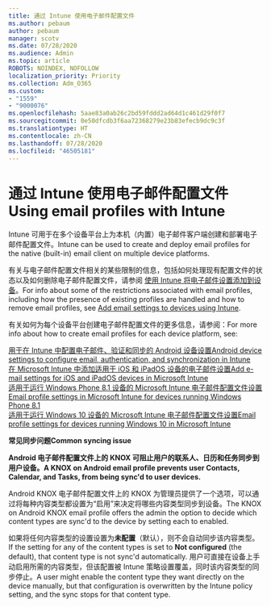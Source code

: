 ```yaml
---
title: 通过 Intune 使用电子邮件配置文件
ms.author: pebaum
author: pebaum
manager: scotv
ms.date: 07/28/2020
ms.audience: Admin
ms.topic: article
ROBOTS: NOINDEX, NOFOLLOW
localization_priority: Priority
ms.collection: Adm_O365
ms.custom:
- "1559"
- "9000076"
ms.openlocfilehash: 5aae83a0ab26c2bd59fddd2ad64d1c461d29f0f7
ms.sourcegitcommit: 0e50dfcdb3f6aa72368279e23b83efecb9dc9c3f
ms.translationtype: HT
ms.contentlocale: zh-CN
ms.lasthandoff: 07/28/2020
ms.locfileid: "46505181"
---
```

# <a name="using-email-profiles-with-intune"></a><span data-ttu-id="9549e-102">通过 Intune 使用电子邮件配置文件</span><span class="sxs-lookup"><span data-stu-id="9549e-102">Using email profiles with Intune</span></span>

<span data-ttu-id="9549e-103">Intune 可用于在多个设备平台上为本机（内置）电子邮件客户端创建和部署电子邮件配置文件。</span><span class="sxs-lookup"><span data-stu-id="9549e-103">Intune can be used to create and deploy email profiles for the native (built-in) email client on multiple device platforms.</span></span>

<span data-ttu-id="9549e-104">有关与电子邮件配置文件相关的某些限制的信息，包括如何处理现有配置文件的状态以及如何删除电子邮件配置文件，请参阅 [使用 Intune 将电子邮件设置添加到设备](https://docs.microsoft.com/intune/email-settings-configure)。</span><span class="sxs-lookup"><span data-stu-id="9549e-104">For info about some of the restrictions associated with email profiles, including how the presence of existing profiles are handled and how to remove email profiles, see [Add email settings to devices using Intune](https://docs.microsoft.com/intune/email-settings-configure).</span></span>

<span data-ttu-id="9549e-105">有关如何为每个设备平台创建电子邮件配置文件的更多信息，请参阅：</span><span class="sxs-lookup"><span data-stu-id="9549e-105">For more info about how to create email profiles for each device platform, see:</span></span>

[<span data-ttu-id="9549e-106">用于在 Intune 中配置电子邮件、验证和同步的 Android 设备设置</span><span class="sxs-lookup"><span data-stu-id="9549e-106">Android device settings to configure email, authentication, and synchronization in Intune</span></span>](https://docs.microsoft.com/intune/email-settings-android)  
[<span data-ttu-id="9549e-107">在 Microsoft Intune 中添加适用于 iOS 和 iPadOS 设备的电子邮件设置</span><span class="sxs-lookup"><span data-stu-id="9549e-107">Add e-mail settings for iOS and iPadOS devices in Microsoft Intune</span></span>](https://docs.microsoft.com/intune/email-settings-ios)  
[<span data-ttu-id="9549e-108">适用于运行 Windows Phone 8.1 设备的 Microsoft Intune 电子邮件配置文件设置</span><span class="sxs-lookup"><span data-stu-id="9549e-108">Email profile settings in Microsoft Intune for devices running Windows Phone 8.1</span></span>](https://docs.microsoft.com/intune/email-settings-windows-phone-8-1)  
[<span data-ttu-id="9549e-109">适用于运行 Windows 10 设备的 Microsoft Intune 电子邮件配置文件设置</span><span class="sxs-lookup"><span data-stu-id="9549e-109">Email profile settings for devices running Windows 10 in Microsoft Intune</span></span>](https://docs.microsoft.com/intune/email-settings-windows-10)

<span data-ttu-id="9549e-110">**常见同步问题**</span><span class="sxs-lookup"><span data-stu-id="9549e-110">**Common syncing issue**</span></span>

<span data-ttu-id="9549e-111">**Android 电子邮件配置文件上的 KNOX 可阻止用户的联系人、日历和任务同步到用户设备。**</span><span class="sxs-lookup"><span data-stu-id="9549e-111">**A KNOX on Android email profile prevents user Contacts, Calendar, and Tasks, from being sync'd to user devices.**</span></span>

<span data-ttu-id="9549e-112">Android KNOX 电子邮件配置文件上的 KNOX 为管理员提供了一个选项，可以通过将每种内容类型都设置为“启用”来决定将哪些内容类型同步到设备。</span><span class="sxs-lookup"><span data-stu-id="9549e-112">The KNOX on Android KNOX email profile offers the admin the option to decide which content types are sync'd to the device by setting each to enabled.</span></span>

<span data-ttu-id="9549e-113">如果将任何内容类型的设置设置为**未配置**（默认），则不会自动同步该内容类型。</span><span class="sxs-lookup"><span data-stu-id="9549e-113">If the setting for any of the content types is set to **Not configured** (the default), that content type is not sync'd automatically.</span></span> <span data-ttu-id="9549e-114">用户可直接在设备上手动启用所需的内容类型，但该配置被 Intune 策略设置覆盖，同时该内容类型的同步停止。</span><span class="sxs-lookup"><span data-stu-id="9549e-114">A user might enable the content type they want directly on the device manually, but that configuration is overwritten by the Intune policy setting, and the sync stops for that content type.</span></span>

